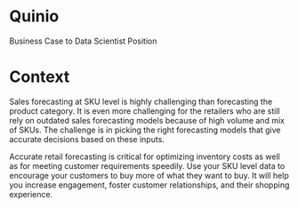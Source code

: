 # Quinio
Business Case to Data Scientist Position

# Context

Sales forecasting at SKU level is highly challenging than forecasting the product category. It is even more challenging for the retailers who are still rely on outdated sales forecasting models because of high volume and mix of SKUs. The challenge is in picking the right forecasting models that give accurate decisions based on these inputs.

Accurate retail forecasting is critical for optimizing inventory costs as well as for meeting customer requirements speedily. Use your SKU level data to encourage your customers to buy more of what they want to buy. It will help you increase engagement, foster customer relationships, and their shopping experience.
